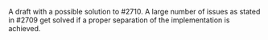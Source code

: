 
A draft with a possible solution to #2710.
A large number of issues as stated in #2709 get solved if a proper separation of the implementation is achieved.
